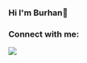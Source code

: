 ### Hi I'm Burhan👋

<!--
**BurhanYslmn/BurhanYslmn** is a ✨ _special_ ✨ repository because its `README.md` (this file) appears on your GitHub profile.

- 🌱 I’m currently learning ...
- 💬 Ask me about ...

-->
### Connect with me:
<a href="https://instagram.com/burhanyesilmen">
    <img src="https://img.shields.io/badge/instagram-%23E4405F.svg?&style=for-the-badge&logo=instagram&logoColor=white" />        
  </a>
  
